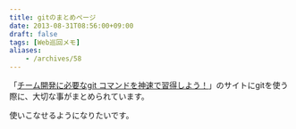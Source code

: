 ```yaml
---
title: gitのまとめページ
date: 2013-08-31T08:56:00+09:00
draft: false
tags: [Web巡回メモ]
aliases:
    - /archives/58
---
```


「[チーム開発に必要なgit コマンドを神速で習得しよう！](http://morizyun.github.io/blog/how-to-git-review-book/)」のサイトにgitを使う際に、大切な事がまとめられています。
使いこなせるようになりたいです。

